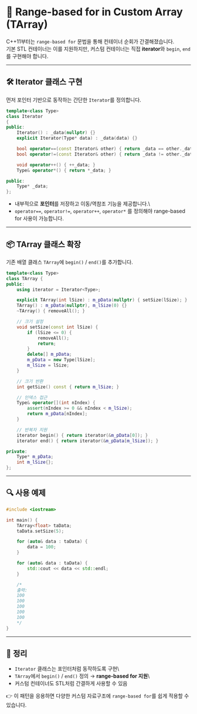 # 🔄 Range-based for in Custom Array (TArray)

C++11부터는 `range-based for` 문법을 통해 컨테이너 순회가
간결해졌습니다.\
기본 STL 컨테이너는 이를 지원하지만, 커스텀 컨테이너는 직접
**iterator**와 `begin`, `end`를 구현해야 합니다.

------------------------------------------------------------------------

## 🛠 Iterator 클래스 구현

먼저 포인터 기반으로 동작하는 간단한 `Iterator`를 정의합니다.

``` cpp
template<class Type>
class Iterator
{
public:
    Iterator() : _data(nullptr) {}
    explicit Iterator(Type* data) : _data(data) {}

    bool operator==(const Iterator& other) { return _data == other._data; }
    bool operator!=(const Iterator& other) { return _data != other._data; }

    void operator++() { ++_data; }
    Type& operator*() { return *_data; }

public:
    Type* _data;
};
```

-   내부적으로 **포인터**를 저장하고 이동/역참조 기능을 제공합니다.\
-   `operator==`, `operator!=`, `operator++`, `operator*` 를 정의해야
    range-based for 사용이 가능합니다.

------------------------------------------------------------------------

## 📦 TArray 클래스 확장

기존 배열 클래스 `TArray`에 `begin()` / `end()`를 추가합니다.

``` cpp
template<class Type>
class TArray {
public:
    using iterator = Iterator<Type>;

    explicit TArray(int lSize) : m_pData(nullptr) { setSize(lSize); }
    TArray() : m_pData(nullptr), m_lSize(0) {}
    ~TArray() { removeAll(); }

    // 크기 설정
    void setSize(const int lSize) {
        if (lSize <= 0) {
            removeAll();
            return;
        }
        delete[] m_pData;
        m_pData = new Type[lSize];
        m_lSize = lSize;
    }

    // 크기 반환
    int getSize() const { return m_lSize; }

    // 인덱스 접근
    Type& operator[](int nIndex) {
        assert(nIndex >= 0 && nIndex < m_lSize);
        return m_pData[nIndex];
    }

    // 반복자 지원
    iterator begin() { return iterator(&m_pData[0]); }
    iterator end() { return iterator(&m_pData[m_lSize]); }

private:
    Type* m_pData;
    int m_lSize{};
};
```

------------------------------------------------------------------------

## 🔍 사용 예제

``` cpp
#include <iostream>

int main() {
    TArray<float> taData;
    taData.setSize(5);

    for (auto& data : taData) {
        data = 100;
    }

    for (auto& data : taData) {
        std::cout << data << std::endl;
    }

    /*
    출력:
    100
    100
    100
    100
    100
    */
}
```

------------------------------------------------------------------------

## 📌 정리

-   `Iterator` 클래스는 포인터처럼 동작하도록 구현\
-   `TArray`에서 `begin()` / `end()` 정의 → **range-based for 지원**\
-   커스텀 컨테이너도 STL처럼 간결하게 사용할 수 있음

👉 이 패턴을 응용하면 다양한 커스텀 자료구조에 `range-based for`를 쉽게
적용할 수 있습니다.
